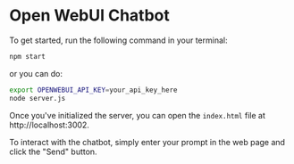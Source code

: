 # Open WebUI Chatbot

To get started, run the following command in your terminal:

```sh
npm start
```

or you can do:

```sh
export OPENWEBUI_API_KEY=your_api_key_here
node server.js
```

Once you've initialized the server, you can open the `index.html` file at http://localhost:3002.

To interact with the chatbot, simply enter your prompt in the web page and click the "Send" button.
